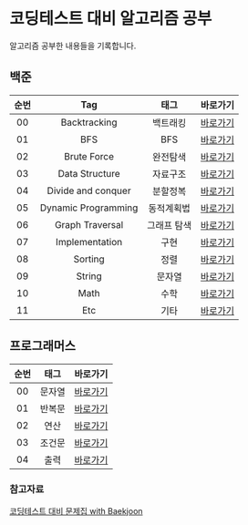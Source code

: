 # 코딩테스트 대비 알고리즘 공부

알고리즘 공부한 내용들을 기록합니다.

## 백준

| 순번 | Tag                          | 태그                | 바로가기    | 
| :--: | :--------------------------: | :-----------------: | :------:  |
| 00 | Backtracking | 백트래킹 | [바로가기](https://github.com/SSUHYUNKIM/Algorithm/blob/main/backtracking/README.md) |
| 01 | BFS | BFS | [바로가기](https://github.com/SSUHYUNKIM/Algorithm/blob/main/BFS/README.md) |
| 02 | Brute Force | 완전탐색 | [바로가기](https://github.com/SSUHYUNKIM/Algorithm/blob/main/BruteForce/README.md) |
| 03 | Data Structure | 자료구조 | [바로가기](https://github.com/SSUHYUNKIM/Algorithm/blob/main/DataStructure/README.md) |
| 04 | Divide and conquer | 분할정복 | [바로가기](https://github.com/SSUHYUNKIM/Algorithm/blob/main/DivideAndConquer/README.md) |
| 05 | Dynamic Programming | 동적계획법 | [바로가기](https://github.com/SSUHYUNKIM/Algorithm/blob/main/DP/README.md) |
| 06 | Graph Traversal | 그래프 탐색 | [바로가기](https://github.com/SSUHYUNKIM/Algorithm/blob/main/GraphTraversal/README.md) |
| 07 | Implementation | 구현 | [바로가기](https://github.com/SSUHYUNKIM/Algorithm/blob/main/implementation/README.md) |
| 08 | Sorting | 정렬 | [바로가기](https://github.com/SSUHYUNKIM/Algorithm/blob/main/Sorting/README.md) |
| 09 | String | 문자열 | [바로가기](https://github.com/SSUHYUNKIM/Algorithm/blob/main/String/README.md) |
| 10 | Math | 수학 | [바로가기](https://github.com/SSUHYUNKIM/Algorithm/blob/main/math/README.md) |
| 11 | Etc | 기타 | [바로가기](https://github.com/SSUHYUNKIM/Algorithm/blob/main/Etc/README.md) |

## 프로그래머스

| 순번 | 태그                | 바로가기    | 
| :--: | :-----------------: | :------:  |
| 00 | 문자열 | [바로가기](https://github.com/SSUHYUNKIM/Algorithm/blob/main/%EB%AC%B8%EC%9E%90%EC%97%B4/README.md) |
| 01 | 반복문 | [바로가기](https://github.com/SSUHYUNKIM/Algorithm/blob/main/%EB%B0%98%EB%B3%B5%EB%AC%B8/README.md) |
| 02 | 연산 | [바로가기](https://github.com/SSUHYUNKIM/Algorithm/blob/main/%EC%97%B0%EC%82%B0/README.md) |
| 03 | 조건문 | [바로가기](https://github.com/SSUHYUNKIM/Algorithm/blob/main/%EC%A1%B0%EA%B1%B4%EB%AC%B8/README.md) |
| 04 | 출력 | [바로가기](https://github.com/SSUHYUNKIM/Algorithm/blob/main/%EC%B6%9C%EB%A0%A5/README.md) |



### 참고자료
[코딩테스트 대비 문제집 with Baekjoon](https://github.com/tony9402/baekjoon)
